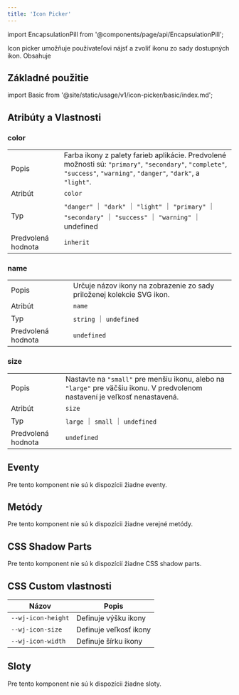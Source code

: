 ```yaml
---
title: 'Icon Picker'
---
```


<head>
  <title>Icon: WebJET Element pre zobrazovanie ikon</title>
  <meta
    name="description"
    content="Tento komponent poskytuje jednoduchý spôsob zobrazenia ikon zo sady SVG obrázkov, pričom umožňuje rôzne možnosti prispôsobenia."
  />
</head>

import EncapsulationPill from '@components/page/api/EncapsulationPill';

<EncapsulationPill type="shadow" />

Icon picker umožňuje používateľovi nájsť a zvoliť ikonu zo sady dostupných ikon. Obsahuje 

## Základné použitie

import Basic from '@site/static/usage/v1/icon-picker/basic/index.md';

<Basic />


## Atribúty a Vlastnosti

### color

|  |  |
| --- | --- |
| Popis | Farba ikony z palety farieb aplikácie. Predvolené možnosti sú: `"primary"`, `"secondary"`, `"complete"`, `"success"`, `"warning"`, `"danger"`, `"dark"`, a `"light"`. |
| Atribút | `color` |
| Typ | `"danger"` ｜ `"dark"` ｜ `"light"` ｜ `"primary"` ｜ `"secondary"` ｜ `"success"` ｜ `"warning"` ｜ undefined |
| Predvolená hodnota | `inherit` |

### name

|  |  |
| --- | --- |
| Popis | Určuje názov ikony na zobrazenie zo sady priloženej kolekcie SVG ikon. |
| Atribút | `name` |
| Typ | `string` ｜ `undefined` |
| Predvolená hodnota | `undefined` |

### size

|  |  |
| --- | --- |
| Popis | Nastavte na `"small"` pre menšiu ikonu, alebo na `"large"` pre väčšiu ikonu. V predvolenom nastavení je veľkosť nenastavená. |
| Atribút | `size` |
| Typ | `large` ｜ `small` ｜ `undefined` |
| Predvolená hodnota | `undefined` |

## Eventy

Pre tento komponent nie sú k dispozícii žiadne eventy.

## Metódy

Pre tento komponent nie sú k dispozícii žiadne verejné metódy.

## CSS Shadow Parts

Pre tento komponent nie sú k dispozícií žiadne CSS shadow parts.

## CSS Custom vlastnosti

| Názov   | Popis    |
|---------|----------|
| `--wj-icon-height` | Definuje výšku ikony |
| `--wj-icon-size` | Definuje veľkosť ikony |
| `--wj-icon-width` | Definuje šírku ikony |

## Sloty

Pre tento komponent nie sú k dispozícii žiadne sloty.